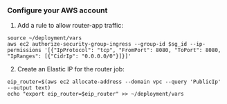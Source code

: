 ### Configure your AWS account

1. Add a rule to allow router-app traffic:
```
source ~/deployment/vars
aws ec2 authorize-security-group-ingress --group-id $sg_id --ip-permissions '[{"IpProtocol": "tcp", "FromPort": 8080, "ToPort": 8080, "IpRanges": [{"CidrIp": "0.0.0.0/0"}]}]'
```

2. Create an Elastic IP for the router job:
```
eip_router=$(aws ec2 allocate-address --domain vpc --query 'PublicIp' --output text)
echo "export eip_router=$eip_router" >> ~/deployment/vars
```
